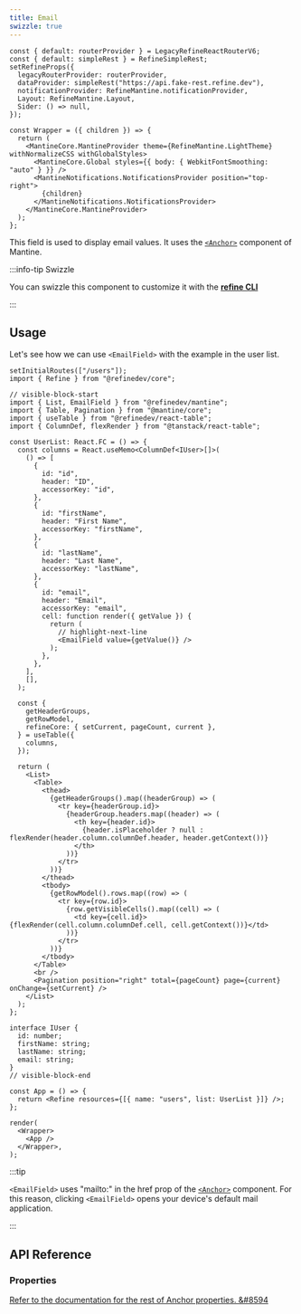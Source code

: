 ```yaml
---
title: Email
swizzle: true
---
```


```tsx live shared
const { default: routerProvider } = LegacyRefineReactRouterV6;
const { default: simpleRest } = RefineSimpleRest;
setRefineProps({
  legacyRouterProvider: routerProvider,
  dataProvider: simpleRest("https://api.fake-rest.refine.dev"),
  notificationProvider: RefineMantine.notificationProvider,
  Layout: RefineMantine.Layout,
  Sider: () => null,
});

const Wrapper = ({ children }) => {
  return (
    <MantineCore.MantineProvider theme={RefineMantine.LightTheme} withNormalizeCSS withGlobalStyles>
      <MantineCore.Global styles={{ body: { WebkitFontSmoothing: "auto" } }} />
      <MantineNotifications.NotificationsProvider position="top-right">
        {children}
      </MantineNotifications.NotificationsProvider>
    </MantineCore.MantineProvider>
  );
};
```

This field is used to display email values. It uses the [`<Anchor>`](https://mantine.dev/core/anchor) component of Mantine.

:::info-tip Swizzle

You can swizzle this component to customize it with the [**refine CLI**](/docs/packages/list-of-packages)

:::

## Usage

Let's see how we can use `<EmailField>` with the example in the user list.

```tsx live url=http://localhost:3000/users previewHeight=420px hideCode
setInitialRoutes(["/users"]);
import { Refine } from "@refinedev/core";

// visible-block-start
import { List, EmailField } from "@refinedev/mantine";
import { Table, Pagination } from "@mantine/core";
import { useTable } from "@refinedev/react-table";
import { ColumnDef, flexRender } from "@tanstack/react-table";

const UserList: React.FC = () => {
  const columns = React.useMemo<ColumnDef<IUser>[]>(
    () => [
      {
        id: "id",
        header: "ID",
        accessorKey: "id",
      },
      {
        id: "firstName",
        header: "First Name",
        accessorKey: "firstName",
      },
      {
        id: "lastName",
        header: "Last Name",
        accessorKey: "lastName",
      },
      {
        id: "email",
        header: "Email",
        accessorKey: "email",
        cell: function render({ getValue }) {
          return (
            // highlight-next-line
            <EmailField value={getValue()} />
          );
        },
      },
    ],
    [],
  );

  const {
    getHeaderGroups,
    getRowModel,
    refineCore: { setCurrent, pageCount, current },
  } = useTable({
    columns,
  });

  return (
    <List>
      <Table>
        <thead>
          {getHeaderGroups().map((headerGroup) => (
            <tr key={headerGroup.id}>
              {headerGroup.headers.map((header) => (
                <th key={header.id}>
                  {header.isPlaceholder ? null : flexRender(header.column.columnDef.header, header.getContext())}
                </th>
              ))}
            </tr>
          ))}
        </thead>
        <tbody>
          {getRowModel().rows.map((row) => (
            <tr key={row.id}>
              {row.getVisibleCells().map((cell) => (
                <td key={cell.id}>{flexRender(cell.column.columnDef.cell, cell.getContext())}</td>
              ))}
            </tr>
          ))}
        </tbody>
      </Table>
      <br />
      <Pagination position="right" total={pageCount} page={current} onChange={setCurrent} />
    </List>
  );
};

interface IUser {
  id: number;
  firstName: string;
  lastName: string;
  email: string;
}
// visible-block-end

const App = () => {
  return <Refine resources={[{ name: "users", list: UserList }]} />;
};

render(
  <Wrapper>
    <App />
  </Wrapper>,
);
```

:::tip

`<EmailField>` uses "mailto:" in the href prop of the [`<Anchor>`](https://mantine.dev/core/anchor) component. For this reason, clicking `<EmailField>` opens your device's default mail application.

:::

## API Reference

### Properties

<PropsTable module="@refinedev/mantine/EmailField" />

[Refer to the documentation for the rest of Anchor properties. &#8594](https://mantine.dev/core/anchor?t=props)
